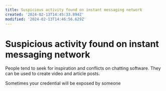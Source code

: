```yaml
---
title: Suspicious activity found on instant messaging network
created: '2024-02-13T14:45:33.894Z'
modified: '2024-02-13T14:46:56.629Z'
---
```


# Suspicious activity found on instant messaging network

People tend to seek for inspiration and conflicts on chatting software. They can be used to create video and article posts.

Sometimes your credential will be exposed by someone
